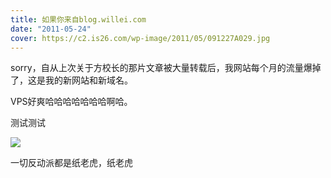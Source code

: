 ```yaml
---
title: 如果你来自blog.willei.com
date: "2011-05-24"
cover: https://c2.is26.com/wp-image/2011/05/091227A029.jpg
---
```


sorry，自从上次关于方校长的那片文章被大量转载后，我网站每个月的流量爆掉了，这是我的新网站和新域名。

VPS好爽哈哈哈哈哈哈哈啊哈。

测试测试

![](https://c2.is26.com/wp-image/2011/05/091227A029.jpg)

一切反动派都是纸老虎，纸老虎
